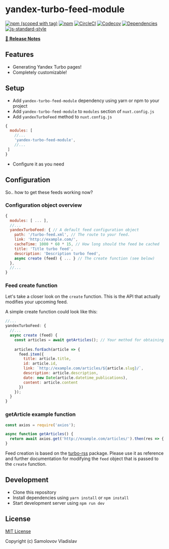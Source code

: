 # yandex-turbo-feed-module
[![npm (scoped with tag)](https://img.shields.io/npm/v/yandex-turbo-feed-module/latest.svg?style=flat-square)](https://npmjs.com/package/yandex-turbo-feed-module)
[![npm](https://img.shields.io/npm/dt/yandex-turbo-feed-module.svg?style=flat-square)](https://npmjs.com/package/yandex-turbo-feed-module)
[![CircleCI](https://img.shields.io/circleci/project/github/VlaDi4eKK/yandex-turbo-feed-module.svg?style=flat-square)](https://circleci.com/gh/VlaDi4eKK/yandex-turbo-feed-module)
[![Codecov](https://img.shields.io/codecov/c/github/VlaDi4eKK/yandex-turbo-feed-module.svg?style=flat-square)](https://codecov.io/gh/VlaDi4eKK/yandex-turbo-feed-module)
[![Dependencies](https://david-dm.org/VlaDi4eKK/yandex-turbo-feed-module/status.svg?style=flat-square)](https://david-dm.org/VlaDi4eKK/yandex-turbo-feed-module)
[![js-standard-style](https://img.shields.io/badge/code_style-standard-brightgreen.svg?style=flat-square)](http://standardjs.com)

> 

[📖 **Release Notes**](./CHANGELOG.md)

## Features

* Generating Yandex Turbo pages!
* Completely customizable!

## Setup

- Add `yandex-turbo-feed-module` dependency using yarn or npm to your project
- Add `yandex-turbo-feed-module` to `modules` section of `nuxt.config.js`
- Add `yandexTurboFeed` method to `nuxt.config.js`

```js
{
  modules: [
    //...   
    'yandex-turbo-feed-module',
    //...
 ]
}
```

- Configure it as you need

## Configuration

So.. how to get these feeds working now?

### Configuration object overview

```js
{
  modules: [ ... ],
  //...
  yandexTurboFeed: { // A default feed configuration object
    path: '/turbo-feed.xml', // The route to your feed.
    link: 'http://example.com/',
    cacheTime: 1000 * 60 * 15, // How long should the feed be cached
    title: 'Title turbo feed',
    description: 'Description turbo feed',
    async create (feed) { ... } // The create function (see below)
  },
  //...
}
```

### Feed create function

Let's take a closer look on the `create` function. This is the API that 
actually modifies your upcoming feed.

A simple create function could look like this:

```js
//...
yandexTurboFeed: {
  //...
  async create (feed) {
    const articles = await getArticles(); // Your method for obtaining a list of articles
  
    articles.forEach(article => {
      feed.item({
        title: article.title,
        id: article.id,
        link: `http://example.com/articles/${article.slug}/`,
        description: article.description,
        date: new Date(article.datetime_publications),
        content: article.content
      })
    });
  }
}
```

### getArticle example function

```js
const axios = require('axios');

async function getArticles() {
  return await axios.get('http://example.com/articles/').then(res => { return res.data });
}
```

Feed creation is based on the [turbo-rss](https://github.com/LightAir/turbo-rss) package.
Please use it as reference and further documentation for modifying the `feed` object
that is passed to the `create` function.


## Development

- Clone this repository
- Install dependencies using `yarn install` or `npm install`
- Start development server using `npm run dev`

## License

[MIT License](./LICENSE)

Copyright (c) Samolovov Vladislav

